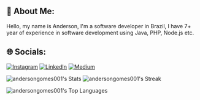 ## 💫 About Me:
Hello, my name is Anderson, I'm a software developer in Brazil, 
I have 7+ year of experience in software development using Java, PHP, Node.js etc.


## 🌐 Socials:
[![Instagram](https://img.shields.io/badge/Instagram-%23E4405F.svg?logo=Instagram&logoColor=white)](https://www.instagram.com/c137anderson) 
[![LinkedIn](https://img.shields.io/badge/LinkedIn-%230077B5.svg?logo=linkedin&logoColor=white)](https://www.linkedin.com/in/devanderson/)
[![Medium](https://img.shields.io/badge/Medium-12100E?logo=medium&logoColor=white)](https://medium.com/@andersongomes001) 

![andersongomes001's Stats](https://github-readme-stats.vercel.app/api?username=andersongomes001&theme=vue-dark&show_icons=true&hide_border=false&count_private=true) ![andersongomes001's Streak](https://github-readme-streak-stats.herokuapp.com/?user=andersongomes001&theme=vue-dark&hide_border=false)

![andersongomes001's Top Languages](https://github-readme-stats.vercel.app/api/top-langs/?username=andersongomes001&theme=vue-dark&show_icons=true&hide_border=false&layout=compact)

